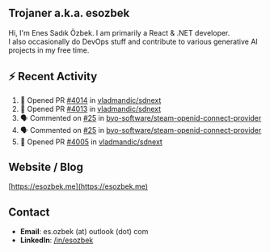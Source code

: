 ##  Trojaner a.k.a. esozbek
Hi, I'm Enes Sadık Özbek. I am primarily a React & .NET developer.  
I also occasionally do DevOps stuff and contribute to various generative AI projects in my free time.

## :zap: Recent Activity

<!--START_SECTION:activity-->
1. 💪 Opened PR [#4014](https://github.com/vladmandic/sdnext/pull/4014) in [vladmandic/sdnext](https://github.com/vladmandic/sdnext)
2. 💪 Opened PR [#4013](https://github.com/vladmandic/sdnext/pull/4013) in [vladmandic/sdnext](https://github.com/vladmandic/sdnext)
3. 🗣 Commented on [#25](https://github.com/byo-software/steam-openid-connect-provider/issues/25#issuecomment-3029244656) in [byo-software/steam-openid-connect-provider](https://github.com/byo-software/steam-openid-connect-provider)
4. 🗣 Commented on [#25](https://github.com/byo-software/steam-openid-connect-provider/issues/25#issuecomment-3029216231) in [byo-software/steam-openid-connect-provider](https://github.com/byo-software/steam-openid-connect-provider)
5. 💪 Opened PR [#4005](https://github.com/vladmandic/sdnext/pull/4005) in [vladmandic/sdnext](https://github.com/vladmandic/sdnext)
<!--END_SECTION:activity-->

## Website / Blog
[https://esozbek.me](https://esozbek.me)

## Contact
- **Email**: es.ozbek (at) outlook (dot) com
- **LinkedIn**: [/in/esozbek](https://linkedin.com/in/esozbek)
